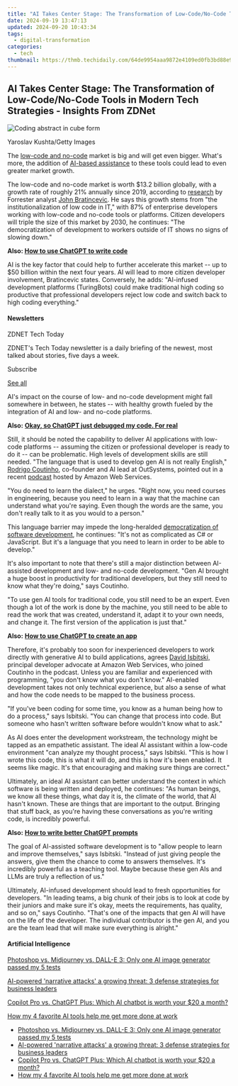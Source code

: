 ```yaml
---
title: "AI Takes Center Stage: The Transformation of Low-Code/No-Code Tools in Modern Tech Strategies - Insights From ZDNet"
date: 2024-09-19 13:47:13
updated: 2024-09-20 10:43:34
tags:
  - digital-transformation
categories:
  - tech
thumbnail: https://thmb.techidaily.com/64de9954aaa9872e4109ed0fb3bd88e929af8b2024c5f17c9a376420ca579cf7.jpg
---
```


## AI Takes Center Stage: The Transformation of Low-Code/No-Code Tools in Modern Tech Strategies - Insights From ZDNet

![Coding abstract in cube form](https://www.zdnet.com/a/img/resize/6e7787e8cb82fca99b9e373c1222078147943564/2024/02/12/2be2610b-51f5-4192-b467-2e2e019a9d0f/gettyimages-1495327114.jpg?auto=webp&width=1280)

Yaroslav Kushta/Getty Images

The [low-code and no-code](https://www.zdnet.com/article/low-code-and-no-code-meant-for-citizen-developers-but-embraced-by-it/) market is big and will get even bigger. What's more, the addition of [AI-based assistance](https://www.zdnet.com/article/what-is-generative-ai-and-why-is-it-so-popular-heres-everything-you-need-to-know/) to these tools could lead to even greater market growth.

The low-code and no-code market is worth $13.2 billion globally, with a growth rate of roughly 21% annually since 2019, according to [research](https://www.forrester.com/blogs/the-low-code-market-could-approach-50-billion-by-2028/) by Forrester analyst [John Bratincevic](https://www.forrester.com/analyst-bio/john-bratincevic/BIO15104). He says this growth stems from "the institutionalization of low code in IT," with 87% of enterprise developers working with low-code and no-code tools or platforms. Citizen developers will triple the size of this market by 2030, he continues: "The democratization of development to workers outside of IT shows no signs of slowing down."

**Also: [How to use ChatGPT to write code](https://www.zdnet.com/article/how-to-use-chatgpt-to-write-code/)**

AI is the key factor that could help to further accelerate this market -- up to $50 billion within the next four years. AI will lead to more citizen developer involvement, Bratincevic states. Conversely, he adds: "AI-infused development platforms (TuringBots) could make traditional high coding so productive that professional developers reject low code and switch back to high coding everything."

#### Newsletters

ZDNET Tech Today

ZDNET's Tech Today newsletter is a daily briefing of the newest, most talked about stories, five days a week.

 Subscribe

[See all](https://www.zdnet.com/newsletters/)

AI's impact on the course of low- and no-code development might fall somewhere in between, he states -- with healthy growth fueled by the integration of AI and low- and no-code platforms.

**Also:** [**Okay, so ChatGPT just debugged my code. For real**](https://www.zdnet.com/article/okay-so-chatgpt-just-debugged-my-code-for-real/)

Still, it should be noted the capability to deliver AI applications with low-code platforms -- assuming the citizen or professional developer is ready to do it -- can be problematic. High levels of development skills are still needed. "The language that is used to develop gen AI is not really English," [Rodrigo Coutinho](https://www.outsystems.com/blog/author/rodrigo/), co-founder and AI lead at OutSystems, pointed out in a recent [podcast](https://podcasts.apple.com/us/podcast/episode-096-generative-ai-and-low-code-development/id1574162669?i=1000628874452) hosted by Amazon Web Services. 

"You do need to learn the dialect," he urges. "Right now, you need courses in engineering, because you need to learn in a way that the machine can understand what you're saying. Even though the words are the same, you don't really talk to it as you would to a person."

This language barrier may impede the long-heralded [democratization of software development](https://www.zdnet.com/article/low-code-platforms-mean-anyone-can-be-a-developer-and-maybe-a-data-scientist-too/), he continues: "It's not as complicated as C# or JavaScript. But it's a language that you need to learn in order to be able to develop."

It's also important to note that there's still a major distinction between AI-assisted development and low- and no-code development. "Gen AI brought a huge boost in productivity for traditional developers, but they still need to know what they're doing," says Coutinho. 

"To use gen AI tools for traditional code, you still need to be an expert. Even though a lot of the work is done by the machine, you still need to be able to read the work that was created, understand it, adapt it to your own needs, and change it. The first version of the application is just that."

**Also:** [**How to use ChatGPT to create an app**](https://www.zdnet.com/article/how-to-use-chatgpt-to-create-an-app/)

Therefore, it's probably too soon for inexperienced developers to work directly with generative AI to build applications, agrees [David Isbitski,](https://www.linkedin.com/in/davidisbitski/) principal developer advocate at Amazon Web Services, who joined Coutinho in the podcast. Unless you are familiar and experienced with programming, "you don't know what you don't know." AI-enabled development takes not only technical experience, but also a sense of what and how the code needs to be mapped to the business process. 

"If you've been coding for some time, you know as a human being how to do a process," says Isbitski. "You can change that process into code. But someone who hasn't written software before wouldn't know what to ask." 

As AI does enter the development workstream, the technology might be tapped as an empathetic assistant. The ideal AI assistant within a low-code environment "can analyze my thought process," says Isbitski. "This is how I wrote this code, this is what it will do, and this is how it's been enabled. It seems like magic. It's that encouraging and making sure things are correct."

Ultimately, an ideal AI assistant can better understand the context in which software is being written and deployed, he continues: "As human beings, we know all these things, what day it is, the climate of the world, that AI hasn't known. These are things that are important to the output. Bringing that stuff back, as you're having these conversations as you're writing code, is incredibly powerful. 

**Also:** [**How to write better ChatGPT prompts**](https://www.zdnet.com/article/how-to-write-better-chatgpt-prompts/)

The goal of AI-assisted software development is to "allow people to learn and improve themselves," says Isbitski. "Instead of just giving people the answers, give them the chance to come to answers themselves. It's incredibly powerful as a teaching tool. Maybe because these gen AIs and LLMs are truly a reflection of us."

Ultimately, AI-infused development should lead to fresh opportunities for developers. "In leading teams, a big chunk of their jobs is to look at code by their juniors and make sure it's okay, meets the requirements, has quality, and so on," says Coutinho. "That's one of the impacts that gen AI will have on the life of the developer. The individual contributor is the gen AI, and you are the team lead that will make sure everything is alright." 

#### Artificial Intelligence

[Photoshop vs. Midjourney vs. DALL-E 3: Only one AI image generator passed my 5 tests](https://www.zdnet.com/article/is-photoshops-new-text-to-image-as-good-as-midjourney-and-dall-e-we-test-it-and-see/ "Photoshop vs. Midjourney vs. DALL-E 3: Only one AI image generator passed my 5 tests")

[AI-powered 'narrative attacks' a growing threat: 3 defense strategies for business leaders](https://www.zdnet.com/article/ai-powered-narrative-attacks-a-growing-threat-3-defense-strategies-for-business-leaders/ "AI-powered 'narrative attacks' a growing threat: 3 defense strategies for business leaders")

[Copilot Pro vs. ChatGPT Plus: Which AI chatbot is worth your $20 a month?](https://www.zdnet.com/article/copilot-pro-vs-chatgpt-plus-which-is-ai-chatbot-is-worth-your-20-a-month/ "Copilot Pro vs. ChatGPT Plus: Which AI chatbot is worth your $20 a month?")

[How my 4 favorite AI tools help me get more done at work](https://www.zdnet.com/article/how-my-4-favorite-ai-tools-help-me-get-more-done-at-work/ "How my 4 favorite AI tools help me get more done at work")

* [Photoshop vs. Midjourney vs. DALL-E 3: Only one AI image generator passed my 5 tests](https://www.zdnet.com/article/is-photoshops-new-text-to-image-as-good-as-midjourney-and-dall-e-we-test-it-and-see/ "Photoshop vs. Midjourney vs. DALL-E 3: Only one AI image generator passed my 5 tests")
* [AI-powered 'narrative attacks' a growing threat: 3 defense strategies for business leaders](https://www.zdnet.com/article/ai-powered-narrative-attacks-a-growing-threat-3-defense-strategies-for-business-leaders/ "AI-powered 'narrative attacks' a growing threat: 3 defense strategies for business leaders")
* [Copilot Pro vs. ChatGPT Plus: Which AI chatbot is worth your $20 a month?](https://www.zdnet.com/article/copilot-pro-vs-chatgpt-plus-which-is-ai-chatbot-is-worth-your-20-a-month/ "Copilot Pro vs. ChatGPT Plus: Which AI chatbot is worth your $20 a month?")
* [How my 4 favorite AI tools help me get more done at work](https://www.zdnet.com/article/how-my-4-favorite-ai-tools-help-me-get-more-done-at-work/ "How my 4 favorite AI tools help me get more done at work")

<ins class="adsbygoogle"
     style="display:block"
     data-ad-format="autorelaxed"
     data-ad-client="ca-pub-7571918770474297"
     data-ad-slot="1223367746"></ins>



<ins class="adsbygoogle"
     style="display:block"
     data-ad-client="ca-pub-7571918770474297"
     data-ad-slot="8358498916"
     data-ad-format="auto"
     data-full-width-responsive="true"></ins>
